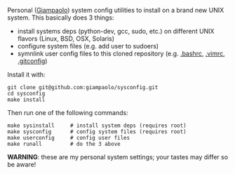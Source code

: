 Personal ([Giampaolo](http://grodola.blogspot.com/p/about.html)) system config
utilities to install on a brand new UNIX system. This basically does 3 things:

* install systems deps (python-dev, gcc, sudo, etc.) on different UNIX flavors
  (Linux, BSD, OSX, Solaris)
* configure system files (e.g. add user to sudoers)
* symnlink user config files to this cloned repository (e.g. [.bashrc](https://github.com/giampaolo/sysconf/blob/master/static/home/.bashrc), [.vimrc](https://github.com/giampaolo/sysconf/blob/master/static/home/.vimrc), [.gitconfig](https://github.com/giampaolo/sysconf/blob/master/static/home/.gitconfig))

Install it with:

```
git clone git@github.com:giampaolo/sysconfig.git
cd sysconfig
make install
```

Then run one of the following commands:

```
make sysinstall     # install system deps (requires root)
make sysconfig      # config system files (requires root)
make userconfig     # config user files
make runall         # do the 3 above
```

**WARNING**: these are my personal system settings; your tastes may differ so
be aware!
